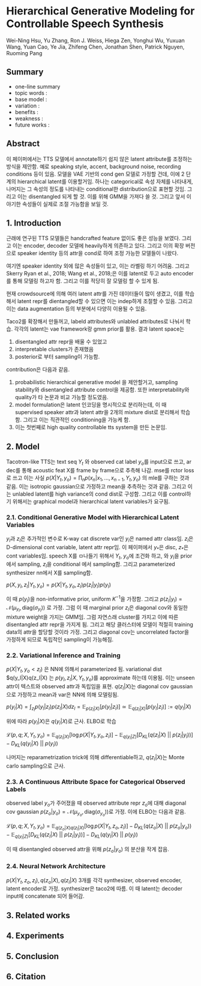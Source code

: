 # Hierarchical Generative Modeling for Controllable Speech Synthesis

Wei-Ning Hsu, Yu Zhang, Ron J. Weiss, Hiega Zen, Yonghui Wu, Yuxuan Wang, Yuan Cao, Ye Jia, Zhifeng Chen, Jonathan Shen, Patrick Nguyen, Ruoming Pang

## Summary

- one-line summary
- topic words : 
- base model : 
- variation : 
- benefits :
- weakness :
- future works :

## Abstract

이 페이퍼에서는 TTS 모델에서 annotate하기 쉽지 않은 latent attribute를 조정하는 방식을 제안함. 예로 speaking style, accent, background noise, recording conditions 등이 있음. 모델을 VAE 기반의 cond gen 모델로 가정할 건데, 이에 2 단계의 hierarchical latent를 이용할거임. 하나는 categorical로 속성 자체를 나타내게, 나머지는 그 속성의 정도를 나타내는 conditional한 distribution으로 표현할 것임. 그리고 이는 disentangled 되게 할 것. 이를 위해 GMM을 가져다 쓸 것. 그리고 앞서 이야기한 속성들이 실제로 조절 가능함을 보일 것. 

## 1. Introduction

근래에 연구된 TTS 모델들은 handcrafted feature 없이도 좋은 성능을 보였다. 그리고 이는 encoder, decoder 모델에 heavily하게 의존하고 있다. 그리고 이의 확장 버전으로 speaker identity 등의 attr을 cond로 하여 조정 가능한 모델들이 나왔다.

여기엔 speaker identity 외에 많은 속성들이 있고, 이는 라벨링 하기 어려움. 그리고 Skerry Ryan et al., 2018; Wang et al., 2018;은 이를 latent로 두고 auto encoder를 통해 모델링 하고자 함. 그리고 이를 적당히 잘 모델링 할 수 있게 됨. 

현재 crowdsource에 의해 여러 latent attr를 가진 데이터들이 많이 생겼고, 이를 학습해서 latent repr를 dientangled할 수 있으면 이는 indep하게 조절할 수 있음. 그리고 이는 data augmentation 등의 부분에서 다양히 이용될 수 있음.

Taco2를 확장해서 만들꺼고, labeld attributes와 unlabled attributes로 나눠서 학습. 각각의 latent는 vae framework랑 gmm prior를 활용. 결과 latent space는
1. disentangled attr repr을 배울 수 있었고
2. interpretable clusters가 존재했음
3. posterior로 부터 sampling이 가능함.

contribution은 다음과 같음.
1. probabilistic hierarchical generative model 을 제안할거고, sampling stability와 disentangled attribute control을 제공함. 또한 interpretability와 quality가 타 논문과 비교 가능할 정도였음.
2. model formulation은 latent 인코딩을 명시적으로 분리하는데, 이 때 supervised speaker attr과 latent attr을 2개의 mixture dist로 분리해서 학습함. 그리고 이는 직관적인 conditioning을 가능케 함.
3. 이는 첫번째로 high quality controllable tts system을 만든 논문임. 

## 2. Model

Tacotron-like TTS는 text seq $Y_t$ 와 observed cat label $y_o$를 input으로 쓰고, ar dec를 통해 acoustic feat X를 frame by frame으로 추측해 나감. mse를 rctor loss로 쓰고 이는 사실 $p(X|Y_t, y_o)=\prod_np(x_n|x_1,...,x_{n-1}, Y_t, y_o)$ 의 mle를 구하는 것과 같음. 이는 isotropic gaussian으로 가정하고 mean을 추측하는 것과 같음. 그리고 이는 unlabled latent를 high variance의 cond dist로 구성함. 그리고 이를 control하기 위해서는 graphical model과 hierarchical latent variables가 요구됨.

### 2.1. Conditional Generative Model with Hierarchical Latent Variables

$y_l$과 $z_l$은 추가적인 변수로 K-way cat discrete var인 $y_l$은 named attr class임. $z_l$은 D-dimensional cont variable, latent attr repr임. 이 페이퍼에서 $y_*$은 disc, $z_*$은 cont variables임. speech X를 ㅁ나들기 위해서 $Y_t$, $y_o$에 조건화 하고, 와 $y_l$을 prior에서 sampling, $z_l$을 conditional 에서 sampling함. 그리고 parameterized synthesizer nn에서 X를 sampling함.

$p(X, y_l, z_l | Y_t, y_o) = p(X|Y_t, y_o, z_l)p(z_l|y_l)p(y_l)$

이 때 $p(y_l)$을 non-informative prior, uniform $K^{-1}$을 가정함. 그리고 $p(z_l|y_l)=\mathcal N(\mu_{y_l}, \mathrm{diag}(\sigma_{y_l}))$ 로 가정. 그럼 이 때 marginal prior $z_l$은 diagonal cov와 동일한 mixture weight을 가지는 GMM임. 그럼 자연스래 cluster를 가지고 이에 따른 disentangled attr repr을 가지게 됨. 그리고 해당 클러스터에 모델이 적절히 training data의 attr을 할당할 것이라 가정. 그리고 diagonal cov는 uncorrelated factor을 가정하게 되므로 독립적인 sampling이 가능해짐.

### 2.2. Variational Inference and Training

$p(X|Y_t, y_o< z_l)$ 은 NN에 의해서 parameterized 됨. variational dist $q(y_l|X)q(z_l|X) 는 $p(y_l, z_l|X, Y_t, y_o)$를 approximate 하는데 이용됨. 이는 unseen attr이 텍스트와 observed attr과 독립임을 표현. $q(z_l|X)$는 diagonal cov gaussian으로 가정하고 mean과 var은 NN에 의해 모델링됨.

$p(y_l|X) = \int_{z_l}p(y_l|z_l)p(z_l|X)dz_l = \mathbb E_{p(z_l|X)}[p(y_l|z_l)] \simeq \mathbb E_{q(z_l|X)}[p(y_l|z_l)] := q(y_l|X)$

위에 따라 $p(y_l|X)$은 $q(y_l|X)$로 근사. ELBO로 학습

$\mathcal L(p, q;X,Y_t, y_o)=\mathbb E_{q(z_l|X)}[\log p(X|Y_t, y_o, z_l)] - \mathbb E_{q(y_l|Z)}[D_{KL}(q(z_l|X)\ ||\ p(z_l|y_l))] - D_{KL}(q(y_l|X)\ ||\ p(y_l))$

나머지는 reparametrization trick에 의해 differentiable하고, $q(z_l|X)$는 Monte carlo sampling으로 근사.

### 2.3. A Continuous Attribute Space for Categorical Observed Labels

observed label $y_o$가 주어졌을 때 observed attribute repr $z_o$에 대해 diagonal cov gaussian $p(z_o|y_o) = \mathcal N(\mu_{y_o},\mathrm{diag}(\sigma_{y_o}))$로 가정. 이에 ELBO는 다음과 같음.

$\mathcal L(p, q;X,Y_t, y_o)=\mathbb E_{q(z_o|X)q(z_l|X)}[\log p(X|Y_t, z_o, z_l)] - D_{KL}(q(z_o|X)\ ||\ p(z_o|y_o)) - \mathbb E_{q(y_l|Z)}[D_{KL}(q(z_l|X)\ ||\ p(z_l|y_l))] - D_{KL}(q(y_l|X)\ ||\ p(y_l))$

이 때 disentangled observed attr을 위해 $p(z_o|y_o)$ 의 분산을 작게 잡음.

### 2.4. Neural Network Architecture

$p(X|Y_t, z_o, z_l), q(z_o|X), q(z_l|X)$ 3개를 각각 synthesizer, observed encoder, latent encoder로 가정. synthesizer은 taco2에 따름. 이 때 latent는 decoder input에 concatenate 되어 들어감. 

## 3. Related works

## 4. Experiments

## 5. Conclusion

## 6. Citation
